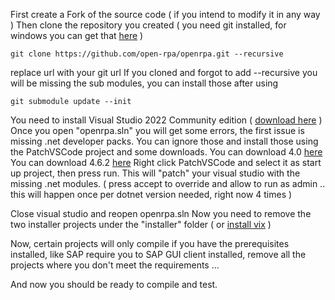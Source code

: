 First create a Fork of the source code ( if you intend to modify it in any way )
Then clone the repository you created ( you need git installed, for windows you can get that [here](https://git-scm.com/download/win) )
```
git clone https://github.com/open-rpa/openrpa.git --recursive
```
replace url with your git url
If you cloned and forgot to add --recursive you will be missing the sub modules, you can install those after using

```
git submodule update --init
```
You need to install Visual Studio 2022 Community edition ( [download here](https://visualstudio.microsoft.com/downloads/) ) 
Once you open "openrpa.sln" you will get some errors, the first issue is missing .net developer packs.
You can ignore those and install those using the PatchVSCode project and some downloads.
You can download 4.0 [here](https://www.microsoft.com/en-us/download/details.aspx?id=28180) 
You can download 4.6.2 [here](https://dotnet.microsoft.com/en-us/download/dotnet-framework/thank-you/net462-developer-pack-offline-installer) 
Right click PatchVSCode and select it as start up project, then press run. This will "patch" your visual studio with the missing .net modules.
( press accept to override and allow to run as admin .. this will happen once per dotnet version needed, right now 4 times )

Close visual studio and reopen openrpa.sln 
Now you need to remove the two installer projects under the "installer" folder ( or [install vix](https://wixtoolset.org/docs/wix3/) )

Now, certain projects will only compile if you have the prerequisites installed, like SAP require you to SAP GUI client installed, remove all the projects where you don't meet the requirements ...

And now you should be ready to compile and test.
